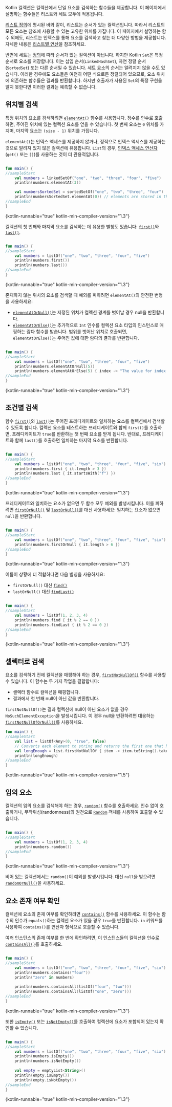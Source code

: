 [//]: # (title: 단일 요소 검색)

Kotlin 컬렉션은 컬렉션에서 단일 요소를 검색하는 함수들을 제공합니다.
이 페이지에서 설명하는 함수들은 리스트와 세트 모두에 적용됩니다.

[리스트 정의](collections-overview.md)에 명시된 바와 같이, 리스트는 순서가 있는 컬렉션입니다.
따라서 리스트의 모든 요소는 참조에 사용할 수 있는 고유한 위치를 가집니다.
이 페이지에서 설명하는 함수 외에도, 리스트는 인덱스를 통해 요소를 검색하고 찾는 더 다양한 방법을 제공합니다.
자세한 내용은 [리스트별 연산](list-operations.md)을 참조하세요.

반면에 세트는 [정의](collections-overview.md)에 따라 순서가 있는 컬렉션이 아닙니다.
하지만 Kotlin `Set`은 특정 순서로 요소를 저장합니다.
이는 삽입 순서(`LinkedHashSet`), 자연 정렬 순서(`SortedSet`) 또는 다른 순서일 수 있습니다.
세트 요소의 순서는 알려지지 않을 수도 있습니다.
이러한 경우에도 요소들은 여전히 어떤 식으로든 정렬되어 있으므로, 요소 위치에 의존하는 함수들은 결과를 반환합니다.
하지만 호출자가 사용된 `Set`의 특정 구현을 알지 못한다면 이러한 결과는 예측할 수 없습니다.

## 위치별 검색

특정 위치의 요소를 검색하려면 [`elementAt()`](https://kotlinlang.org/api/latest/jvm/stdlib/kotlin.collections/element-at.html) 함수를 사용합니다.
정수를 인수로 호출하면, 주어진 위치에 있는 컬렉션 요소를 얻을 수 있습니다.
첫 번째 요소는 `0` 위치를 가지며, 마지막 요소는 `(size - 1)` 위치를 가집니다.

`elementAt()`는 인덱스 액세스를 제공하지 않거나, 정적으로 인덱스 액세스를 제공하는 것으로 알려져 있지 않은 컬렉션에 유용합니다.
`List`의 경우, [인덱스 액세스 연산자](list-operations.md#retrieve-elements-by-index) (`get()` 또는 `[]`)를 사용하는 것이 더 관용적입니다.

```kotlin

fun main() {
//sampleStart
    val numbers = linkedSetOf("one", "two", "three", "four", "five")
    println(numbers.elementAt(3))    

    val numbersSortedSet = sortedSetOf("one", "two", "three", "four")
    println(numbersSortedSet.elementAt(0)) // elements are stored in the ascending order
//sampleEnd
}
```
{kotlin-runnable="true" kotlin-min-compiler-version="1.3"}

컬렉션의 첫 번째와 마지막 요소를 검색하는 데 유용한 별칭도 있습니다: [`first()`](https://kotlinlang.org/api/latest/jvm/stdlib/kotlin.collections/first.html)와 [`last()`](https://kotlinlang.org/api/latest/jvm/stdlib/kotlin.collections/last.html).

```kotlin

fun main() {
//sampleStart
    val numbers = listOf("one", "two", "three", "four", "five")
    println(numbers.first())    
    println(numbers.last())    
//sampleEnd
}
```
{kotlin-runnable="true" kotlin-min-compiler-version="1.3"}

존재하지 않는 위치의 요소를 검색할 때 예외를 피하려면 `elementAt()`의 안전한 변형을 사용하세요:

*   [`elementAtOrNull()`](https://kotlinlang.org/api/latest/jvm/stdlib/kotlin.collections/element-at-or-null.html)는 지정된 위치가 컬렉션 경계를 벗어날 경우 null을 반환합니다.
*   [`elementAtOrElse()`](https://kotlinlang.org/api/latest/jvm/stdlib/kotlin.collections/element-at-or-else.html)는 추가적으로 `Int` 인수를 컬렉션 요소 타입의 인스턴스로 매핑하는 람다 함수를 받습니다.
    범위를 벗어난 위치로 호출되면, `elementAtOrElse()`는 주어진 값에 대한 람다의 결과를 반환합니다.

```kotlin

fun main() {
//sampleStart
    val numbers = listOf("one", "two", "three", "four", "five")
    println(numbers.elementAtOrNull(5))
    println(numbers.elementAtOrElse(5) { index -> "The value for index $index is undefined"})
//sampleEnd
}
```
{kotlin-runnable="true" kotlin-min-compiler-version="1.3"}

## 조건별 검색

함수 [`first()`](https://kotlinlang.org/api/latest/jvm/stdlib/kotlin.collections/first.html)와 [`last()`](https://kotlinlang.org/api/latest/jvm/stdlib/kotlin.collections/last.html)는 주어진 프레디케이트와 일치하는 요소를 컬렉션에서 검색할 수 있도록 합니다. 컬렉션 요소를 테스트하는 프레디케이트와 함께 `first()`를 호출하면, 프레디케이트가 `true`를 반환하는 첫 번째 요소를 받게 됩니다.
반대로, 프레디케이트와 함께 `last()`를 호출하면 일치하는 마지막 요소를 반환합니다.

```kotlin

fun main() {
//sampleStart
    val numbers = listOf("one", "two", "three", "four", "five", "six")
    println(numbers.first { it.length > 3 })
    println(numbers.last { it.startsWith("f") })
//sampleEnd
}
```
{kotlin-runnable="true" kotlin-min-compiler-version="1.3"}

프레디케이트와 일치하는 요소가 없으면 두 함수 모두 예외를 발생시킵니다.
이를 피하려면 [`firstOrNull()`](https://kotlinlang.org/api/latest/jvm/stdlib/kotlin.collections/first-or-null.html) 및 [`lastOrNull()`](https://kotlinlang.org/api/latest/jvm/stdlib/kotlin.collections/last-or-null.html)를 대신 사용하세요: 일치하는 요소가 없으면 `null`을 반환합니다.

```kotlin

fun main() {
//sampleStart
    val numbers = listOf("one", "two", "three", "four", "five", "six")
    println(numbers.firstOrNull { it.length > 6 })
//sampleEnd
}
```
{kotlin-runnable="true" kotlin-min-compiler-version="1.3"}

이름이 상황에 더 적합하다면 다음 별칭을 사용하세요:

*   `firstOrNull()` 대신 [`find()`](https://kotlinlang.org/api/latest/jvm/stdlib/kotlin.collections/find.html)
*   `lastOrNull()` 대신 [`findLast()`](https://kotlinlang.org/api/latest/jvm/stdlib/kotlin.collections/find-last.html)

```kotlin

fun main() {
//sampleStart
    val numbers = listOf(1, 2, 3, 4)
    println(numbers.find { it % 2 == 0 })
    println(numbers.findLast { it % 2 == 0 })
//sampleEnd
}
```
{kotlin-runnable="true" kotlin-min-compiler-version="1.3"}

## 셀렉터로 검색

요소를 검색하기 전에 컬렉션을 매핑해야 하는 경우, [`firstNotNullOf()`](https://kotlinlang.org/api/latest/jvm/stdlib/kotlin.collections/first-not-null-of.html) 함수를 사용할 수 있습니다.
이 함수는 두 가지 작업을 결합합니다:
*   셀렉터 함수로 컬렉션을 매핑합니다.
*   결과에서 첫 번째 null이 아닌 값을 반환합니다.

`firstNotNullOf()`는 결과 컬렉션에 null이 아닌 요소가 없을 경우 `NoSuchElementException`을 발생시킵니다.
이 경우 null을 반환하려면 대응하는 [`firstNotNullOfOrNull()`](https://kotlinlang.org/api/latest/jvm/stdlib/kotlin.collections/first-not-null-of-or-null.html)를 사용하세요.

```kotlin
fun main() {
//sampleStart
    val list = listOf<Any>(0, "true", false)
    // Converts each element to string and returns the first one that has required length
    val longEnough = list.firstNotNullOf { item -> item.toString().takeIf { it.length >= 4 } }
    println(longEnough)
//sampleEnd
}
```
{kotlin-runnable="true" kotlin-min-compiler-version="1.5"}

## 임의 요소

컬렉션의 임의 요소를 검색해야 하는 경우, [`random()`](https://kotlinlang.org/api/latest/jvm/stdlib/kotlin.collections/random.html) 함수를 호출하세요.
인수 없이 호출하거나, 무작위성(randomness)의 원천으로 [`Random`](https://kotlinlang.org/api/latest/jvm/stdlib/kotlin.random/-random/index.html) 객체를 사용하여 호출할 수 있습니다.

```kotlin

fun main() {
//sampleStart
    val numbers = listOf(1, 2, 3, 4)
    println(numbers.random())
//sampleEnd
}
```
{kotlin-runnable="true" kotlin-min-compiler-version="1.3"}

비어 있는 컬렉션에서는 `random()`이 예외를 발생시킵니다. 대신 `null`을 받으려면 [`randomOrNull()`](https://kotlinlang.org/api/latest/jvm/stdlib/kotlin.collections/random-or-null.html)을 사용하세요.

## 요소 존재 여부 확인

컬렉션에 요소의 존재 여부를 확인하려면 [`contains()`](https://kotlinlang.org/api/latest/jvm/stdlib/kotlin.collections/contains.html) 함수를 사용하세요.
이 함수는 함수의 인수가 `equals()`하는 컬렉션 요소가 있을 경우 `true`를 반환합니다.
`in` 키워드를 사용하여 `contains()`를 연산자 형식으로 호출할 수 있습니다.

여러 인스턴스의 존재 여부를 한 번에 확인하려면, 이 인스턴스들의 컬렉션을 인수로 [`containsAll()`](https://kotlinlang.org/api/latest/jvm/stdlib/kotlin.collections/contains-all.html)를 호출하세요.

```kotlin

fun main() {
//sampleStart
    val numbers = listOf("one", "two", "three", "four", "five", "six")
    println(numbers.contains("four"))
    println("zero" in numbers)
    
    println(numbers.containsAll(listOf("four", "two")))
    println(numbers.containsAll(listOf("one", "zero")))
//sampleEnd
}
```
{kotlin-runnable="true" kotlin-min-compiler-version="1.3"}

또한 [`isEmpty()`](https://kotlinlang.org/api/latest/jvm/stdlib/kotlin.collections/is-empty.html) 또는 [`isNotEmpty()`](https://kotlinlang.org/api/latest/jvm/stdlib/kotlin.collections/is-not-empty.html)를 호출하여 컬렉션에 요소가 포함되어 있는지 확인할 수 있습니다.

```kotlin

fun main() {
//sampleStart
    val numbers = listOf("one", "two", "three", "four", "five", "six")
    println(numbers.isEmpty())
    println(numbers.isNotEmpty())
    
    val empty = emptyList<String>()
    println(empty.isEmpty())
    println(empty.isNotEmpty())
//sampleEnd
}
```
{kotlin-runnable="true" kotlin-min-compiler-version="1.3"}
